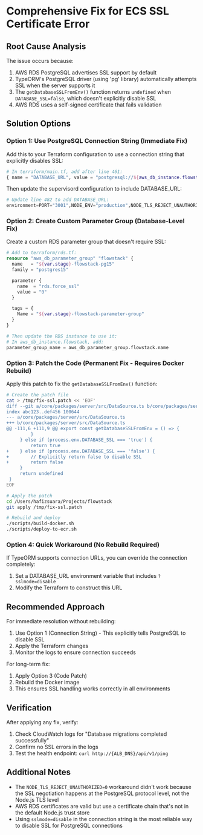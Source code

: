 # Comprehensive Fix for ECS SSL Certificate Error

## Root Cause Analysis

The issue occurs because:
1. AWS RDS PostgreSQL advertises SSL support by default
2. TypeORM's PostgreSQL driver (using 'pg' library) automatically attempts SSL when the server supports it
3. The `getDatabaseSSLFromEnv()` function returns `undefined` when `DATABASE_SSL=false`, which doesn't explicitly disable SSL
4. AWS RDS uses a self-signed certificate that fails validation

## Solution Options

### Option 1: Use PostgreSQL Connection String (Immediate Fix)

Add this to your Terraform configuration to use a connection string that explicitly disables SSL:

```terraform
# In terraform/main.tf, add after line 461:
{ name = "DATABASE_URL", value = "postgresql://${aws_db_instance.flowstack.username}:${aws_db_instance.flowstack.password}@${aws_db_instance.flowstack.address}:${aws_db_instance.flowstack.port}/${aws_db_instance.flowstack.db_name}?sslmode=disable" },
```

Then update the supervisord configuration to include DATABASE_URL:

```terraform
# Update line 482 to add DATABASE_URL:
environment=PORT="3001",NODE_ENV="production",NODE_TLS_REJECT_UNAUTHORIZED="0",DATABASE_URL="%(ENV_DATABASE_URL)s",FLOWISE_USERNAME="%(ENV_FLOWISE_USERNAME)s",...
```

### Option 2: Create Custom Parameter Group (Database-Level Fix)

Create a custom RDS parameter group that doesn't require SSL:

```terraform
# Add to terraform/rds.tf:
resource "aws_db_parameter_group" "flowstack" {
  name   = "${var.stage}-flowstack-pg15"
  family = "postgres15"

  parameter {
    name  = "rds.force_ssl"
    value = "0"
  }

  tags = {
    Name = "${var.stage}-flowstack-parameter-group"
  }
}

# Then update the RDS instance to use it:
# In aws_db_instance.flowstack, add:
parameter_group_name = aws_db_parameter_group.flowstack.name
```

### Option 3: Patch the Code (Permanent Fix - Requires Docker Rebuild)

Apply this patch to fix the `getDatabaseSSLFromEnv()` function:

```bash
# Create the patch file
cat > /tmp/fix-ssl.patch << 'EOF'
diff --git a/core/packages/server/src/DataSource.ts b/core/packages/server/src/DataSource.ts
index abc123..def456 100644
--- a/core/packages/server/src/DataSource.ts
+++ b/core/packages/server/src/DataSource.ts
@@ -111,6 +111,9 @@ export const getDatabaseSSLFromEnv = () => {
         }
     } else if (process.env.DATABASE_SSL === 'true') {
         return true
+    } else if (process.env.DATABASE_SSL === 'false') {
+        // Explicitly return false to disable SSL
+        return false
     }
     return undefined
 }
EOF

# Apply the patch
cd /Users/hafizsuara/Projects/flowstack
git apply /tmp/fix-ssl.patch

# Rebuild and deploy
./scripts/build-docker.sh
./scripts/deploy-to-ecr.sh
```

### Option 4: Quick Workaround (No Rebuild Required)

If TypeORM supports connection URLs, you can override the connection completely:

1. Set a DATABASE_URL environment variable that includes `?sslmode=disable`
2. Modify the Terraform to construct this URL

## Recommended Approach

For immediate resolution without rebuilding:
1. Use Option 1 (Connection String) - This explicitly tells PostgreSQL to disable SSL
2. Apply the Terraform changes
3. Monitor the logs to ensure connection succeeds

For long-term fix:
1. Apply Option 3 (Code Patch)
2. Rebuild the Docker image
3. This ensures SSL handling works correctly in all environments

## Verification

After applying any fix, verify:
1. Check CloudWatch logs for "Database migrations completed successfully"
2. Confirm no SSL errors in the logs
3. Test the health endpoint: `curl http://{ALB_DNS}/api/v1/ping`

## Additional Notes

- The `NODE_TLS_REJECT_UNAUTHORIZED=0` workaround didn't work because the SSL negotiation happens at the PostgreSQL protocol level, not the Node.js TLS level
- AWS RDS certificates are valid but use a certificate chain that's not in the default Node.js trust store
- Using `sslmode=disable` in the connection string is the most reliable way to disable SSL for PostgreSQL connections